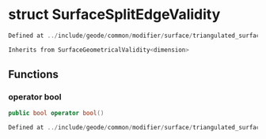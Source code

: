 # struct SurfaceSplitEdgeValidity

```cpp
Defined at ../include/geode/common/modifier/surface/triangulated_surface_modifier_simulation.h#72
```

```cpp
Inherits from SurfaceGeometricalValidity<dimension>
```



## Functions

### operator bool

```cpp
public bool operator bool()
```

```cpp
Defined at ../include/geode/common/modifier/surface/triangulated_surface_modifier_simulation.h#75
```



